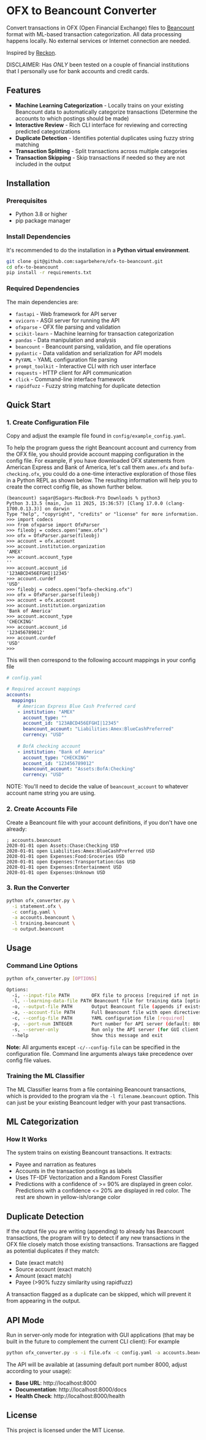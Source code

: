 # OFX to Beancount Converter

Convert transactions in OFX (Open Financial Exchange) files to [Beancount](https://github.com/beancount/beancount) format with ML-based transaction categorization. All data processing happens locally. No external services or Internet connection are needed.

Inspired by [Reckon](https://github.com/cantino/reckon).

DISCLAIMER: Has _ONLY_ been tested on a couple of financial institutions that I personally use for bank accounts and credit cards.

## Features

- **Machine Learning Categorization** - Locally trains on your existing Beancount data to automatically categorize transactions (Determine the accounts to which postings should be made)
- **Interactive Review** - Rich CLI interface for reviewing and correcting predicted categorizations
- **Duplicate Detection** - Identifies potential duplicates using fuzzy string matching
- **Transaction Splitting** - Split transactions across multiple categories
- **Transaction Skipping** - Skip transactions if needed so they are not included in the output

## Installation

### Prerequisites

- Python 3.8 or higher
- pip package manager

### Install Dependencies

It's recommended to do the installation in a **Python virtual environment**.

```bash
git clone git@github.com:sagarbehere/ofx-to-beancount.git
cd ofx-to-beancount
pip install -r requirements.txt
```

### Required Dependencies

The main dependencies are:
- `fastapi` - Web framework for API server
- `uvicorn` - ASGI server for running the API
- `ofxparse` - OFX file parsing and validation
- `scikit-learn` - Machine learning for transaction categorization
- `pandas` - Data manipulation and analysis
- `beancount` - Beancount parsing, validation, and file operations
- `pydantic` - Data validation and serialization for API models
- `PyYAML` - YAML configuration file parsing
- `prompt_toolkit` - Interactive CLI with rich user interface
- `requests` - HTTP client for API communication
- `click` - Command-line interface framework
- `rapidfuzz` - Fuzzy string matching for duplicate detection

## Quick Start

### 1. Create Configuration File

Copy and adjust the example file found in `config/example_config.yaml`.

To help the program guess the right Beancount account and currency from the OFX file, you should provide account mapping configuration in the config file. For example, if you have downloaded OFX statements from American Express and Bank of America, let's call them `amex.ofx` and `bofa-checking.ofx`, you could do a one-time interactive exploration of those files in a Python REPL as shown below. The resulting information will help you to create the correct config file, as shown further below.

```
(beancount) sagar@Sagars-MacBook-Pro Downloads % python3
Python 3.13.5 (main, Jun 11 2025, 15:36:57) [Clang 17.0.0 (clang-1700.0.13.3)] on darwin
Type "help", "copyright", "credits" or "license" for more information.
>>> import codecs
>>> from ofxparse import OfxParser
>>> fileobj = codecs.open("amex.ofx")
>>> ofx = OfxParser.parse(fileobj)
>>> account = ofx.account
>>> account.institution.organization
'AMEX'
>>> account.account_type
''
>>> account.account_id
'123ABCD456EFGHI|12345'
>>> account.curdef
'USD'
>>> fileobj = codecs.open("bofa-checking.ofx")
>>> ofx = OfxParser.parse(fileobj)
>>> account = ofx.account
>>> account.institution.organization
'Bank of America'
>>> account.account_type
'CHECKING'
>>> account.account_id
'123456789012'
>>> account.curdef
'USD'
>>> 
```

This will then correspond to the following account mappings in your config file

```yaml
# config.yaml

# Required account mappings
accounts:
  mappings:
    # American Express Blue Cash Preferred card
    - institution: "AMEX"
      account_type: ""
      account_id: "123ABCD456EFGHI|12345"
      beancount_account: "Liabilities:Amex:BlueCashPreferred"
      currency: "USD"
    
    # BofA checking account
    - institution: "Bank of America"
      account_type: "CHECKING"
      account_id: "123456789012"
      beancount_account: "Assets:BofA:Checking"
      currency: "USD"

```

NOTE: You'll need to decide the value of `beancount_account` to whatever account name string you are using.

### 2. Create Accounts File

Create a Beancount file with your account definitions, if you don't have one already:

```beancount
; accounts.beancount
2020-01-01 open Assets:Chase:Checking USD
2020-01-01 open Liabilities:Amex:BlueCashPreferred USD
2020-01-01 open Expenses:Food:Groceries USD
2020-01-01 open Expenses:Transportation:Gas USD
2020-01-01 open Expenses:Entertainment USD
2020-01-01 open Expenses:Unknown USD
```

### 3. Run the Converter

```bash
python ofx_converter.py \
  -i statement.ofx \
  -c config.yaml \
  -a accounts.beancount \
  -l training.beancount \
  -o output.beancount
```

## Usage

### Command Line Options

```bash
python ofx_converter.py [OPTIONS]

Options:
  -i, --input-file PATH        OFX file to process [required if not in config file]
  -l, --learning-data-file PATH Beancount file for training data [optional, can be in config file]
  -o, --output-file PATH       Output Beancount file (appends if exists) [required, can be in config file]
  -a, --account-file PATH      Full Beancount file with open directives [optional, can be in config file]
  -c, --config-file PATH       YAML configuration file [required]
  -p, --port-num INTEGER       Port number for API server (default: 8000, can be in config file)
  -s, --server-only            Run only the API server (for GUI client use) [can be in config file]
  --help                       Show this message and exit
```

**Note:** All arguments except `-c/--config-file` can be specified in the configuration file. Command line arguments always take precedence over config file values.

### Training the ML Classifier

The ML Classifier learns from a file containing Beancount transactions, which is provided to the program via the `-l filename.beancount` option. This can just be your existing Beancount ledger with your past transactions.

## ML Categorization

### How It Works

The system trains on existing Beancount transactions. It extracts:
- Payee and narration as features
- Accounts in the transaction postings as labels
- Uses TF-IDF Vectorization and a Random Forest Classifier
- Predictions with a confidence of >= 90% are displayed in green color. Predictions with a confidence <= 20% are displayed in red color. The rest are shown in yellow-ish/orange color

## Duplicate Detection

If the output file you are writing (appending) to already has Beancount transactions, the program will try to detect if any new transactions in the OFX file closely match those existing transactions. Transactions are flagged as potential duplicates if they match:
- Date (exact match)
- Source account (exact match)
- Amount (exact match)
- Payee (>90% fuzzy similarity using rapidfuzz)

A transaction flagged as a duplicate can be skipped, which will prevent it from appearing in the output.

## API Mode

Run in server-only mode for integration with GUI applications (that may be built in the future to complement the current CLI client): For example

```bash
python ofx_converter.py -s -i file.ofx -c config.yaml -a accounts.beancount
```

The API will be available at (assuming default port number 8000, adjust according to your usage):
- **Base URL**: http://localhost:8000
- **Documentation**: http://localhost:8000/docs
- **Health Check**: http://localhost:8000/health

## License

This project is licensed under the MIT License.
